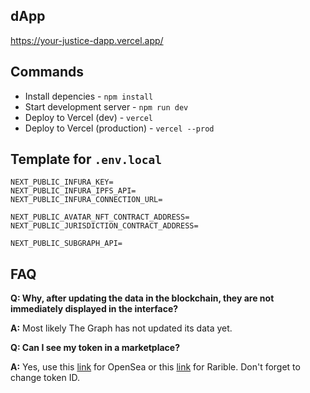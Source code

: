 ## dApp

https://your-justice-dapp.vercel.app/

## Commands

- Install depencies - `npm install`
- Start development server - `npm run dev`
- Deploy to Vercel (dev) - `vercel`
- Deploy to Vercel (production) - `vercel --prod`

## Template for `.env.local`

```
NEXT_PUBLIC_INFURA_KEY=
NEXT_PUBLIC_INFURA_IPFS_API=
NEXT_PUBLIC_INFURA_CONNECTION_URL=

NEXT_PUBLIC_AVATAR_NFT_CONTRACT_ADDRESS=
NEXT_PUBLIC_JURISDICTION_CONTRACT_ADDRESS=

NEXT_PUBLIC_SUBGRAPH_API=
```

## FAQ

**Q: Why, after updating the data in the blockchain, they are not immediately displayed in the interface?**

**A:** Most likely The Graph has not updated its data yet.

**Q: Can I see my token in a marketplace?**

**A:** Yes, use this [link](https://testnets.opensea.io/assets/0xab4b21d7651b1484986e1d2790b125be8b6c460b/1) for OpenSea or this [link](https://rinkeby.rarible.com/token/0xab4b21d7651b1484986e1d2790b125be8b6c460b:1) for Rarible. Don't forget to change token ID.
